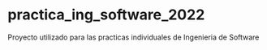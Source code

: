 # practica_ing_software_2022
Proyecto utilizado para las practicas individuales de Ingenieria de Software
